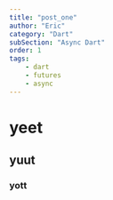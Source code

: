 ```yaml
---
title: "post_one"
author: "Eric"
category: "Dart"
subSection: "Async Dart"
order: 1
tags:
    - dart
    - futures
    - async
---
```

# yeet

## yuut

### yott